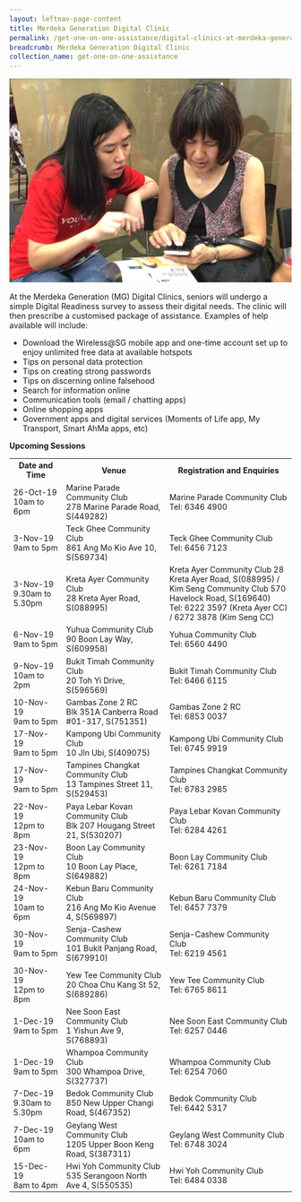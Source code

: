 ```yaml
---
layout: leftnav-page-content
title: Merdeka Generation Digital Clinic
permalink: /get-one-on-one-assistance/digital-clinics-at-merdeka-generation-roadshow/
breadcrumb: Merdeka Generation Digital Clinic
collection_name: get-one-on-one-assistance
---
```


![image](/images/get-one-on-one-assistance/merdeka-clinics1.jpeg)

At the Merdeka Generation (MG) Digital Clinics, seniors will undergo a simple Digital Readiness survey to assess their digital needs. The clinic will then prescribe a customised package of assistance. Examples of help available will include:<br>

* Download the Wireless@SG mobile app and one-time account set up to enjoy unlimited free data at available hotspots<br>
* Tips on personal data protection<br>
* Tips on creating strong passwords<br>
* Tips on discerning online falsehood<br>
* Search for information online<br>
* Communication tools (email / chatting apps)<br>
* Online shopping apps<br>
* Government apps and digital services (Moments of Life app, My Transport, Smart AhMa apps, etc)<br>

**Upcoming Sessions**
<br>

<table>
  <tr><th><b>Date and Time</b></th>
  <th><b>Venue</b></th>
    <th><b>Registration and Enquiries</b></th></tr>
<tr>   
  <td>26-Oct-19<br>10am to 6pm</td>
  <td>Marine Parade Community Club <br>278 Marine Parade Road, S(449282)</td>
  <td>Marine Parade Community Club<br>Tel: 6346 4900</td>
  </tr>
<tr>  
  <td>3-Nov-19<br>9am to 5pm</td>
  <td>Teck Ghee Community Club <br>861 Ang Mo Kio Ave 10, S(569734)</td>
  <td>Teck Ghee Community Club<br>Tel: 6456 7123</td>
  </tr>  
<tr>  
  <td>3-Nov-19<br>9.30am to 5.30pm</td>
  <td>Kreta Ayer Community Club <br>28 Kreta Ayer Road, S(088995)</td>
  <td>Kreta Ayer Community Club 28 Kreta Ayer Road, S(088995) /<br>Kim Seng Community Club 570 Havelock Road, S(169640)<br> Tel: 6222 3597 (Kreta Ayer CC) / 6272 3878 (Kim Seng CC)</td>
  </tr>  
<tr>  
  <td>6-Nov-19<br>9am to 5pm</td>
  <td>Yuhua Community Club <br>90 Boon Lay Way, S(609958)</td>
  <td>Yuhua Community Club<br> Tel: 6560 4490</td>
</tr>
<tr>  
  <td>9-Nov-19<br>10am to 2pm</td>
  <td>Bukit Timah Community Club <br>20 Toh Yi Drive, S(596569)</td>
  <td>Bukit Timah Community Club<br> Tel: 6466 6115</td>
</tr> 
<tr>  
  <td>10-Nov-19<br>9am to 5pm</td>
  <td>Gambas Zone 2 RC <br>Blk 351A Canberra Road #01-317, S(751351)</td>
  <td>Gambas Zone 2 RC<br>Tel: 6853 0037</td>
  </tr>   
<tr>  
  <td>17-Nov-19<br>9am to 5pm</td>
  <td>Kampong Ubi Community Club <br>10 Jln Ubi, S(409075)</td>
  <td>Kampong Ubi Community Club<br>Tel: 6745 9919</td>
  </tr>
<tr>  
  <td>17-Nov-19<br>9am to 5pm</td>
  <td>Tampines Changkat Community Club <br>13 Tampines Street 11, S(529453)</td>
  <td>Tampines Changkat Community Club<br>Tel: 6783 2985</td>
</tr>  
<tr>  
  <td>22-Nov-19<br>12pm to 8pm</td>
  <td>Paya Lebar Kovan Community Club <br>Blk 207 Hougang Street 21, S(530207)</td>
  <td>Paya Lebar Kovan Community Club<br>Tel: 6284 4261</td>
  </tr>
<tr>  
  <td>23-Nov-19<br>12pm to 8pm</td>
  <td>Boon Lay Community Club <br>10 Boon Lay Place, S(649882)</td>
  <td>Boon Lay Community Club<br>Tel: 6261 7184</td>
  </tr> 
<tr>  
  <td>24-Nov-19<br>10am to 6pm</td>
  <td>Kebun Baru Community Club <br>216 Ang Mo Kio Avenue 4, S(569897)</td>
  <td>Kebun Baru Community Club<br>Tel: 6457 7379</td>
  </tr>   
<tr>  
  <td>30-Nov-19<br>9am to 5pm</td>
  <td>Senja-Cashew Community Club <br>101 Bukit Panjang Road, S(679910)</td>
  <td>Senja-Cashew Community Club<br>Tel: 6219 4561</td>
  </tr>    
<tr>  
  <td>30-Nov-19<br>12pm to 8pm</td>
  <td>Yew Tee Community Club <br>20 Choa Chu Kang St 52, S(689286)</td>
  <td>Yew Tee Community Club<br>Tel: 6765 8611</td>
  </tr>
<tr>  
  <td>1-Dec-19<br>9am to 5pm</td>
  <td>Nee Soon East Community Club <br>1 Yishun Ave 9, S(768893)</td>
  <td>Nee Soon East Community Club<br>Tel: 6257 0446</td>
  </tr>
<tr>  
  <td>1-Dec-19<br>9am to 5pm</td>
  <td>Whampoa Community Club <br>300 Whampoa Drive, S(327737)</td>
  <td>Whampoa Community Club<br>Tel: 6254 7060</td>
  </tr>
<tr>  
  <td>7-Dec-19<br>9.30am to 5.30pm</td>
  <td>Bedok Community Club <br>850 New Upper Changi Road, S(467352)</td>
  <td>Bedok Community Club<br>Tel: 6442 5317</td>
  </tr>
<tr> 
  <td>7-Dec-19<br>10am to 6pm</td>
  <td>Geylang West Community Club <br>1205 Upper Boon Keng Road, S(387311)</td>
  <td>Geylang West Community Club<br>Tel: 6748 3024</td>
  </tr>
<tr>  
  <td>15-Dec-19<br>8am to 4pm</td>
  <td>Hwi Yoh Community Club <br>535 Serangoon North Ave 4, S(550535)</td>
  <td>Hwi Yoh Community Club<br>Tel: 6484 0338</td>
  </tr>
</table>

